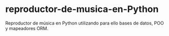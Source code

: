 # reproductor-de-musica-en-Python
Reproductor de música en Python utilizando para ello bases de datos, POO y mapeadores ORM.
